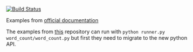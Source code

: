 [![Build Status](https://travis-ci.org/nicosmaris/flink-piepeline.svg?branch=master)](https://travis-ci.org/nicosmaris/flink-pipeline)

Examples from [official documentation](https://ci.apache.org/projects/flink/flink-docs-release-1.5/dev/stream/python.html)

The examples from [this](https://github.com/wdm0006/flink-python-examples) repository can run with `python runner.py word_count/word_count.py` but first they need to migrate to the new python API.
